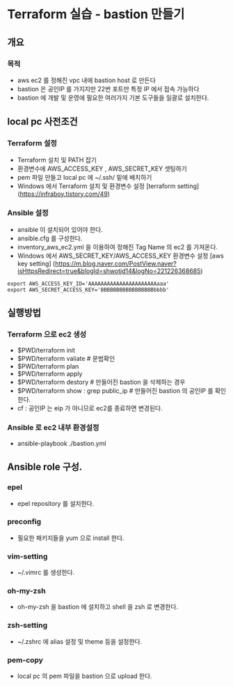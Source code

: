 # Terraform 실습 - bastion 만들기
## 개요
### 목적
* aws ec2 를 정해진 vpc 내에 bastion host 로 만든다
* bastion 은 공인IP 를 가지지만 22번 포트만 특정 IP 에서 접속 가능하다
* bastion 에 개발 및 운영에 필요한 여러가지 기본 도구들을 일괄로 설치한다.

## local pc 사전조건
### Terraform 설정
* Terraform 설치 및 PATH 잡기
* 환경변수에 AWS_ACCESS_KEY , AWS_SECRET_KEY 셋팅하기
* pem 파일 만들고 local pc 에 ~/.ssh/ 밑에 배치하기
* Windows 에서 Terraform 설치 및 환경변수 설정 [terraform setting] (https://infraboy.tistory.com/49)


### Ansible 설정
* ansible 이 설치되어 있어야 한다.
* ansible.cfg 를 구성한다.
* inventory_aws_ec2.yml 을 이용하여 정해진 Tag Name 의 ec2 를 가져온다.
* Windows 에서 AWS_SECRET_KEY/AWS_ACCESS_KEY 환경변수 설정 [aws key setting] (https://m.blog.naver.com/PostView.naver?isHttpsRedirect=true&blogId=shwotjd14&logNo=221226368685)
```
export AWS_ACCESS_KEY_ID='AAAAAAAAAAAAAAAAAAAAAAaaa'
export AWS_SECRET_ACCESS_KEY='BBBBBBBBBBBBBBBBBbbbb'
```

## 실행방법
### Terraform 으로 ec2 생성
* $PWD/terraform init
* $PWD/terraform valiate # 문법확인
* $PWD/terraform plan
* $PWD/terraform apply
* $PWD/terraform destory # 만들어진 bastion 을 삭제하는 경우
* $PWD/terraform show : grep public_ip # 만들어진 bastion 의 공인IP 를 확인한다. 
* cf : 공인IP 는 eip 가 아니므로 ec2를 종료하면 변경된다. 

### Ansible 로 ec2 내부 환경설정
* ansible-playbook ./bastion.yml

## Ansible role 구성.
### epel
* epel repository 를 설치한다.

### preconfig
* 필요한 패키지들을 yum 으로 install 한다.

### vim-setting
* ~/.vimrc 를 생성한다. 

### oh-my-zsh
* oh-my-zsh 을 bastion 에 설치하고 shell 을 zsh 로 변경한다.

### zsh-setting
* ~/.zshrc 에 alias 설정 및 theme 등을 설정한다.

### pem-copy
* local pc 의 pem 파일을 bastion 으로 upload 한다.



